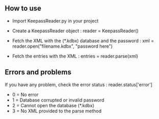 How to use
----------

* Import KeepassReader.py in your project

* Create a KeepassReader object : reader = KeepassReader()

* Fetch the XML with the (*.kdbx) database and the password : xml = reader.open("filename.kdbx", "password here")

* Fetch the entries with the XML : entries = reader.parse(xml)

Errors and problems
-------------------

If you have any problem, check the error status : reader.status['error']

* 0 = No error
* 1 = Database corrupted or invalid password
* 2 = Cannot open the database (*.kdbx)
* 3 = No XML provided to the parse method

